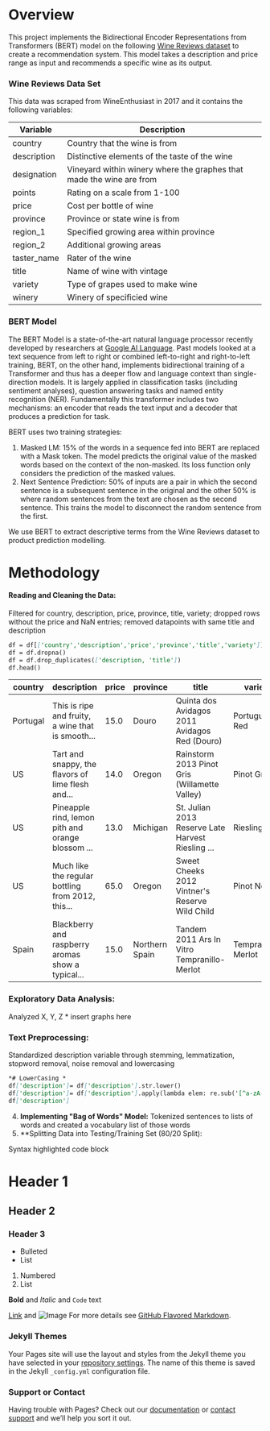 # Overview

This project implements the Bidirectional Encoder Representations from Transformers (BERT) model on the following [Wine Reviews dataset](https://www.kaggle.com/zynicide/wine-reviews?select=winemag-data-130k-v2.csv) to create a recommendation system. This model takes a description and price range as input and recommends a specific wine as its output. 


### Wine Reviews Data Set 

This data was scraped from WineEnthusiast in 2017 and it contains the following variables: 


| Variable      | Description   | 
| ------------- | ------------- | 
| country       | Country that the wine is from  |
| description   | Distinctive elements of the taste of the wine  |
| designation   | Vineyard within winery where the graphes that made the wine are from  |
| points        | Rating on a scale from 1-100   |
| price         | Cost per bottle of wine  |
| province      | Province or state wine is from  |
| region_1      | Specified growing area within province  |
| region_2      | Additional growing areas  |
| taster_name   | Rater of the wine  |
| title         | Name of wine with vintage  |
| variety       | Type of grapes used to make wine | 
| winery        | Winery of specificied wine | 


### BERT Model 

The BERT Model is a state-of-the-art natural language processor recently developed by researchers at [Google AI Language](https://arxiv.org/pdf/1810.04805.pdf). Past models looked at a text sequence from left to right or combined left-to-right and right-to-left training, BERT, on the other hand, implements bidirectional training of a Transformer and thus has a deeper flow and language context than single-direction models. It is largely applied in classification tasks (including sentiment analyses), question answering tasks and named entity recognition (NER). Fundamentally this transformer includes two mechanisms: an encoder that reads the text input and a decoder that produces a prediction for task. 

BERT uses two training strategies: 
  1. Masked LM: 15% of the words in a sequence fed into BERT are replaced with a Mask token. The model predicts the original value of the masked words based on the context of the non-masked. Its loss function only considers the prediction of the masked values. 
  2. Next Sentence Prediction: 50% of inputs are a pair in which the second sentence is a subsequent sentence in the original and the other 50% is where random sentences from the text are chosen as the second sentence. This trains the model to disconnect the random sentence from the first.  
  
 We use BERT to extract descriptive terms from the Wine Reviews dataset to product prediction modelling. 

# Methodology  
#### Reading and Cleaning the Data: 

Filtered for country, description, price, province, title, variety; dropped rows without the price and NaN entries; removed datapoints with same title and description

```markdown
df = df[['country','description','price','province','title','variety']]
df = df.dropna()
df = df.drop_duplicates(['description, 'title']) 
df.head()
```
| country       | description   | price         | province      | title         | variety       |    
| ------------- | ------------- | ------------- | ------------- | ------------- | ------------- | 
| Portugal       | This is ripe and fruity, a wine that is smooth...  | 15.0 | Douro | Quinta dos Avidagos 2011 Avidagos Red (Douro) | Portuguese Red
| US       | Tart and snappy, the flavors of lime flesh and... | 14.0 | Oregon | Rainstorm 2013 Pinot Gris (Willamette Valley)	| Pinot Gris
| US   | Pineapple rind, lemon pith and orange blossom ... | 13.0 | Michigan | St. Julian 2013 Reserve Late Harvest Riesling ...	| Riesling 
| US  | Much like the regular bottling from 2012, this...	  | 65.0 | Oregon | Sweet Cheeks 2012 Vintner's Reserve Wild Child | Pinot Noir 
| Spain        | Blackberry and raspberry aromas show a typical...	   | 15.0 | Northern Spain | Tandem 2011 Ars In Vitro Tempranillo-Merlot | Tempranillo-Merlot



### Exploratory Data Analysis: 
Analyzed X, Y, Z * insert graphs here 

### Text Preprocessing: 
Standardized description variable through stemming, lemmatization, stopword removal, noise removal and lowercasing 

```markdown
*# LowerCasing * 
df['description']= df['description'].str.lower()
df['description']= df['description'].apply(lambda elem: re.sub('[^a-zA-Z]',' ', elem))  
df['description']
```


4. **Implementing "Bag of Words" Model:** Tokenized sentences to lists of words and created a vocabulary list of those words 
5. **Splitting Data into Testing/Training Set (80/20 Split): 









Syntax highlighted code block

# Header 1
## Header 2
### Header 3

- Bulleted
- List

1. Numbered
2. List

**Bold** and _Italic_ and `Code` text

[Link](url) and ![Image](src)
For more details see [GitHub Flavored Markdown](https://guides.github.com/features/mastering-markdown/).

### Jekyll Themes

Your Pages site will use the layout and styles from the Jekyll theme you have selected in your [repository settings](https://github.com/maxinebaghdadi/winepredictions/settings). The name of this theme is saved in the Jekyll `_config.yml` configuration file.

### Support or Contact

Having trouble with Pages? Check out our [documentation](https://docs.github.com/categories/github-pages-basics/) or [contact support](https://github.com/contact) and we’ll help you sort it out.
